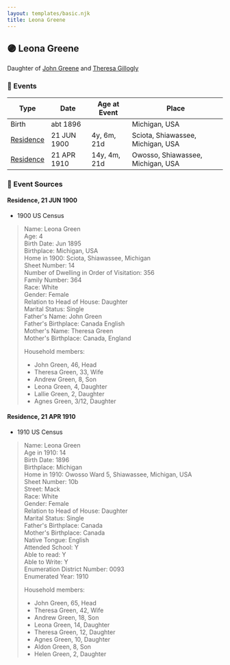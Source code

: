 ```yaml
---
layout: templates/basic.njk
title: Leona Greene
---
```

## 🟣 Leona Greene

Daughter of [John Greene](/people/7/71088434) and [Theresa Gillogly](/people/6/67581747)

### 📆 Events

Type | Date | Age at Event | Place
------ | ------ | ------ | ------
Birth | abt 1896 |  | Michigan, USA
[Residence](#event-event-0) | 21 JUN 1900 | 4y, 6m, 21d | Sciota, Shiawassee, Michigan, USA
[Residence](#event-event-1) | 21 APR 1910 | 14y, 4m, 21d | Owosso, Shiawassee, Michigan, USA

### 📰 Event Sources

#### <a id="event-event-0"></a> Residence, 21 JUN 1900
* 1900 US Census
>   
  > Name: Leona Green  
  > Age: 4  
  > Birth Date: Jun 1895  
  > Birthplace: Michigan, USA  
  > Home in 1900: Sciota, Shiawassee, Michigan  
  > Sheet Number: 14  
  > Number of Dwelling in Order of Visitation: 356  
  > Family Number: 364  
  > Race: White  
  > Gender: Female  
  > Relation to Head of House: Daughter  
  > Marital Status: Single  
  > Father's Name: John Green  
  > Father's Birthplace: Canada English  
  > Mother's Name: Theresa Green  
  > Mother's Birthplace: Canada, England  
  >   
  > Household members:  
  > - John Green, 46, Head  
  > - Theresa Green, 33, Wife  
  > - Andrew Green, 8, Son  
  > - Leona Green, 4, Daughter  
  > - Lallie Green, 2, Daughter  
  > - Agnes Green, 3/12, Daughter  
  >

#### <a id="event-event-1"></a> Residence, 21 APR 1910
* 1910 US Census
>   
  > Name: Leona Green  
  > Age in 1910: 14  
  > Birth Date: 1896  
  > Birthplace: Michigan  
  > Home in 1910: Owosso Ward 5, Shiawassee, Michigan, USA  
  > Sheet Number: 10b  
  > Street: Mack  
  > Race: White  
  > Gender: Female  
  > Relation to Head of House: Daughter  
  > Marital Status: Single  
  > Father's Birthplace: Canada  
  > Mother's Birthplace: Canada  
  > Native Tongue: English  
  > Attended School: Y  
  > Able to read: Y  
  > Able to Write: Y  
  > Enumeration District Number: 0093  
  > Enumerated Year: 1910  
  >   
  > Household members:  
  > - John Green, 65, Head    
  > - Theresa Green, 42, Wife    
  > - Andrew Green, 18, Son    
  > - Leona Green, 14, Daughter    
  > - Theresa Green, 12, Daughter    
  > - Agnes Green, 10, Daughter    
  > - Aldon Green, 8, Son    
  > - Helen Green, 2, Daughter    
  >
